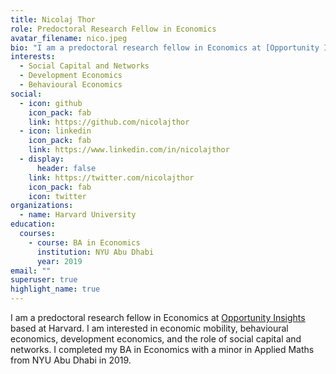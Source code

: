```yaml
---
title: Nicolaj Thor
role: Predoctoral Research Fellow in Economics
avatar_filename: nico.jpeg
bio: "I am a predoctoral research fellow in Economics at [Opportunity Insights](https://opportunityinsights.org/) based at Harvard. I am interested in economic mobility, behavioural economics, development economics, and the role of social capital and networks. I completed my BA in Economics with a minor in Applied Maths from NYU Abu Dhabi in 2019."
interests:
  - Social Capital and Networks
  - Development Economics
  - Behavioural Economics
social:
  - icon: github
    icon_pack: fab
    link: https://github.com/nicolajthor
  - icon: linkedin
    icon_pack: fab
    link: https://www.linkedin.com/in/nicolajthor
  - display:
      header: false
    link: https://twitter.com/nicolajthor
    icon_pack: fab
    icon: twitter
organizations:
  - name: Harvard University
education:
  courses:
    - course: BA in Economics
      institution: NYU Abu Dhabi
      year: 2019
email: ""
superuser: true
highlight_name: true
---
```

I am a predoctoral research fellow in Economics at [Opportunity Insights](https://opportunityinsights.org/) based at Harvard. I am interested in economic mobility, behavioural economics, development economics, and the role of social capital and networks. I completed my BA in Economics with a minor in Applied Maths from NYU Abu Dhabi in 2019.